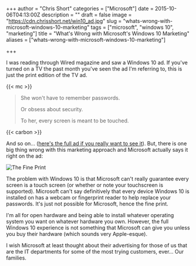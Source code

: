 +++
author = "Chris Short"
categories = ["Microsoft"]
date = 2015-10-06T04:13:00Z
description = ""
draft = false
image = "https://cdn.chrisshort.net/win10_ad.jpg"
slug = "whats-wrong-with-microsoft-windows-10-marketing"
tags = ["microsoft", "windows 10", "marketing"]
title = "What's Wrong with Microsoft's Windows 10 Marketing"
aliases = ["whats-wrong-with-microsoft-windows-10-marketing"]

+++

I was reading through Wired magazine and saw a Windows 10 ad. If you've turned on a TV the past month you've seen the ad I'm referring to, this is just the print edition of the TV ad.

{{< mc >}}

>She won't have to remember passwords.
>
> Or obsess about security.
>
> To her, every screen is meant to be touched.

{{< carbon >}}

And so on... ([here's the full ad if you really want to see it](https://cdn.chrisshort.net/win10_ad.jpg)). But, there is one big thing wrong with this marketing approach and Microsoft actually says it right on the ad:

![The Fine Print](https://cdn.chrisshort.net/win10_ad_zoom_optimized.png)

The problem with Windows 10 is that Microsoft can't really guarantee every screen is a touch screen (or whether or note your touchscreen is supported). Microsoft can't say definitively that every device Windows 10 is installed on has a webcam or fingerprint reader to help replace your passwords. It's just not possible for Microsoft, hence the fine print.

I'm all for open hardware and being able to install whatever operating system you want on whatever hardware you own. However, the full Windows 10 experience is not something that Microsoft can give you unless you buy their hardware (which sounds very Apple-esque).

I wish Microsoft at least thought about their advertising for those of us that are the IT departments for some of the most trying customers, ever... Our families.

